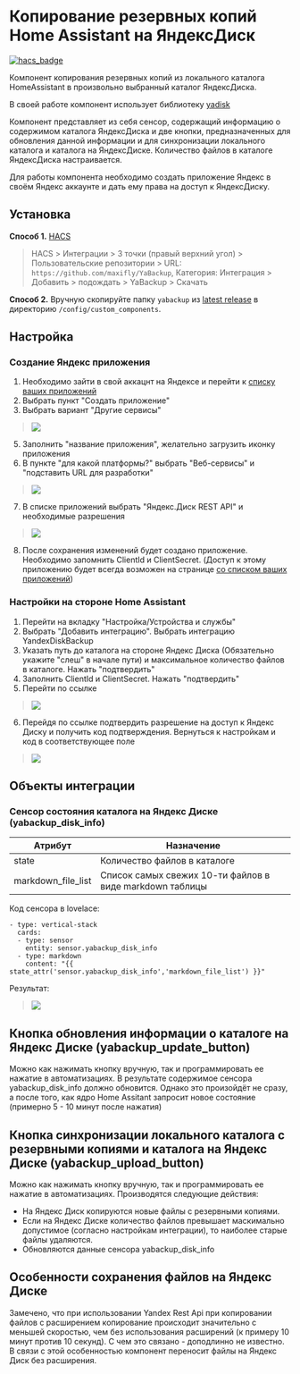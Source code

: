 # Копирование резервных копий Home Assistant на ЯндексДиск


[![hacs_badge](https://img.shields.io/badge/HACS-Custom-orange.svg)](https://github.com/custom-components/hacs)

Компонент копирования резервных копий из локального каталога HomeAssistant в произвольно выбранный каталог ЯндексДиска.

В своей работе компонент использует библиотеку [yadisk](https://github.com/ivknv/yadisk)

Компонент представляет из себя сенсор, содержащий информацию о содержимом каталога ЯндексДиска и две кнопки, предназначенных для обновления данной информации и для синхронизации локального каталога и каталога на ЯндексДиске.
Количество файлов в каталоге ЯндексДиска настраивается.

Для работы компонента необходимо создать приложение Яндекс в своём Яндекс аккаунте и дать ему права на доступ к ЯндексДиску.


## Установка


**Способ 1.** [HACS](https://hacs.xyz/)

> HACS > Интеграции > 3 точки (правый верхний угол) > Пользовательские репозитории > URL: `https://github.com/maxifly/YaBackup`, Категория: Интеграция > Добавить > подождать > YaBackup > Скачать

**Способ 2.** Вручную скопируйте папку `yabackup` из [latest release](https://github.com/maxifly/YaBackup/releases/latest) в директорию `/config/custom_components`.

## Настройка

### Создание Яндекс приложения

1. Необходимо зайти в свой аккацнт на Яндексе и перейти к [списку ваших приложений](https://oauth.yandex.ru/)
2. Выбрать пункт "Создать приложение"
3. Выбрать вариант "Другие сервисы" 

> ![](doc_screens/app_create_step1.png)

5. Заполнить "название приложения", желательно загрузить иконку приложения
6. В пункте "для какой платформы?" выбрать "Веб-сервисы" и "подставить URL для разработки"
 
> ![](doc_screens/app_create_step2.png)

7. В списке приложений выбрать "Яндекс.Диск REST API" и необходимые разрешения 

> ![](doc_screens/app_create_step3.png)

8. После сохранения изменений будет создано приложение. Необходимо запомнить ClientId и ClientSecret. (Доступ к этому приложению будет всегда возможен на странице [со списком ваших приложений](https://oauth.yandex.ru/))

### Настройки на стороне Home Assistant
1. Перейти на вкладку "Настройка/Устройства и службы"
2. Выбрать "Добавить интеграцию". Выбрать интеграцию YandexDiskBackup
3. Указать путь до каталога на стороне Яндекс Диска (Обязательно укажите "слеш" в начале пути) и максимальное количество файлов в каталоге. Нажать "подтвердить"
4. Заполнить ClientId и ClientSecret. Нажать "подтвердить"
5. Перейти по ссылке

> ![](doc_screens/ha_create_step1.png)


6. Перейдя по ссылке подтвердить разрешение на доступ к Яндекс Диску и получить код подтверждения. Вернуться к настройкам и код в соответствующее поле

> ![](doc_screens/ha_create_step2.png)

## Объекты интеграции

### Сенсор состояния каталога на Яндекс Диске (yabackup_disk_info)
|Атрибут|Назначение|
|---|---|
|state| Количество файлов в каталоге|
| markdown_file_list| Список самых свежих 10-ти файлов в виде markdown таблицы|

Код сенсора в lovelace:

```
- type: vertical-stack
  cards:
  - type: sensor
    entity: sensor.yabackup_disk_info
  - type: markdown
    content: "{{ state_attr('sensor.yabackup_disk_info','markdown_file_list') }}"
```
Результат:

> ![](doc_screens/sensor_1.png)

## Кнопка обновления информации о каталоге на Яндекс Диске (yabackup_update_button)

   Можно как нажимать кнопку вручную, так и программировать ее нажатие в автоматизациях. В результате содержимое сенсора yabackup_disk_info должно обновится. Однако это произойдёт не сразу, а после того, как ядро Home Assitant запросит новое состояние (примерно 5 - 10 минут после нажатия)

## Кнопка синхронизации локального каталога с резервными копиями и каталога на Яндекс Диске (yabackup_upload_button)

Можно как нажимать кнопку вручную, так и программировать ее нажатие в автоматизациях. Производятся следующие действия:
 - На Яндекс Диск копируются новые файлы с резервными копиями.
 - Если на Яндекс Диске количество файлов превышает маскимально допустимое (согласно настройкам интеграции), то наиболее старые файлы удаляются.
 - Обновляются данные сенсора yabackup_disk_info

## Особенности сохранения файлов на Яндекс Диске
Замечено, что при использовании Yandex Rest Api при копировании файлов с расширением копирование происходит значительно с меньшей скоростью, чем без использования расширений (к примеру 10 минут против 10 секунд). 
С чем это связано - доподлинно не известно. В связи с этой особенностью компонент переносит файлы на Яндекс Диск без расширения.